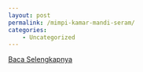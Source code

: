 ```yaml
---
layout: post
permalink: /mimpi-kamar-mandi-seram/
categories:
    - Uncategorized
---
```


[Baca Selengkapnya](/04)